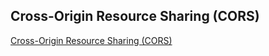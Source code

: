 ## Cross-Origin Resource Sharing (CORS)
[Cross-Origin Resource Sharing (CORS)](https://developer.mozilla.org/en-US/docs/Web/HTTP/CORS)
